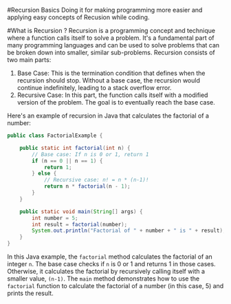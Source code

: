 #Recursion Basics 
Doing it for making programming more easier and applying easy concepts of Recusion while coding.

#What is Recursion ?
Recursion is a programming concept and technique where a function calls itself to solve a problem. 
It's a fundamental part of many programming languages and can be used to solve problems that can be
broken down into smaller, similar sub-problems. Recursion consists of two main parts:

1. Base Case: This is the termination condition that defines when the recursion should stop.
Without a base case, the recursion would continue indefinitely, leading to a stack overflow error.
2. Recursive Case: In this part, the function calls itself with a modified version of the problem.
   The goal is to eventually reach the base case.

Here's an example of recursion in Java that calculates the factorial of a number:

```java
public class FactorialExample {

    public static int factorial(int n) {
        // Base case: If n is 0 or 1, return 1
        if (n == 0 || n == 1) {
            return 1;
        } else {
            // Recursive case: n! = n * (n-1)!
            return n * factorial(n - 1);
        }
    }

    public static void main(String[] args) {
        int number = 5;
        int result = factorial(number);
        System.out.println("Factorial of " + number + " is " + result);
    }
}
```

In this Java example, the `factorial` method calculates the factorial of an integer `n`.
The base case checks if `n` is 0 or 1 and returns 1 in those cases.
Otherwise, it calculates the factorial by recursively calling itself with a smaller value,
`(n-1)`. The `main` method demonstrates how to use the `factorial` function to calculate
the factorial of a number (in this case, 5) and prints the result.
